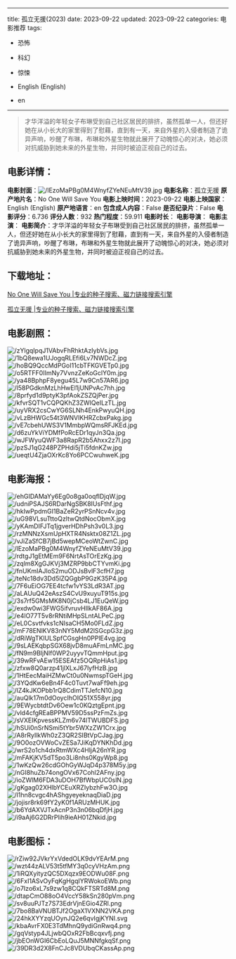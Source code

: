 
---
title: 孤立无援(2023)
date: 2023-09-22
updated: 2023-09-22
categories: 电影推荐
tags:
- 恐怖
- 科幻
- 惊悚

- English (English)
- en
---


> 才华洋溢的年轻女子布琳受到自己社区居民的排挤，虽然孤单一人，但还好她在从小长大的家里得到了慰藉，直到有一天，来自外星的入侵者制造了诡异声响，吵醒了布琳，布琳和外星生物就此展开了动魄惊心的对决，她必须对抗威胁到她未来的外星生物，并同时被迫正视自己的过去。

## **电影详情**：

**电影封面**：<img src="https://image.tmdb.org/t/p/w200/lEzoMaPBg0M4WnyfZYeNEuMtV39.jpg" alt="/lEzoMaPBg0M4WnyfZYeNEuMtV39.jpg" title="/lEzoMaPBg0M4WnyfZYeNEuMtV39.jpg">
**电影名称**：孤立无援
**原产地片名**：No One Will Save You
**电影上映时间**：2023-09-22
**电影上映国家**：English (English)
**原产地语言**：en
**包含成人内容**：False
**是否纪录片**：False
**电影评分**：6.736
**评分人数**：932
**热门程度**：59.911
**电影时长**：
**电影导演**：
**电影主演**：
**电影简介**：才华洋溢的年轻女子布琳受到自己社区居民的排挤，虽然孤单一人，但还好她在从小长大的家里得到了慰藉，直到有一天，来自外星的入侵者制造了诡异声响，吵醒了布琳，布琳和外星生物就此展开了动魄惊心的对决，她必须对抗威胁到她未来的外星生物，并同时被迫正视自己的过去。

## **下载地址**：
[No One Will Save You |专业的种子搜索、磁力链接搜索引擎](https://movie.amd794.com:2083/?search=No%20One%20Will%20Save%20You&ordering=&mode=match_phrase&page_size=10&page=1)

[孤立无援 |专业的种子搜索、磁力链接搜索引擎](https://movie.amd794.com:2083/?search=%E5%AD%A4%E7%AB%8B%E6%97%A0%E6%8F%B4&ordering=&mode=match_phrase&page_size=10&page=1)
 

## **电影剧照**：
<img src="https://image.tmdb.org/t/p/original/zYlgqIpqJ1VAbvFhRhktAzIybVs.jpg" alt="/zYlgqIpqJ1VAbvFhRhktAzIybVs.jpg" title="/zYlgqIpqJ1VAbvFhRhktAzIybVs.jpg"><img src="https://image.tmdb.org/t/p/original/1bQ8ewa1UJogqRLEfi6Lv7NWDcZ.jpg" alt="/1bQ8ewa1UJogqRLEfi6Lv7NWDcZ.jpg" title="/1bQ8ewa1UJogqRLEfi6Lv7NWDcZ.jpg"><img src="https://image.tmdb.org/t/p/original/hoBQ9QccMdPGoI11cbTFKGVETp0.jpg" alt="/hoBQ9QccMdPGoI11cbTFKGVETp0.jpg" title="/hoBQ9QccMdPGoI11cbTFKGVETp0.jpg"><img src="https://image.tmdb.org/t/p/original/o5RTFF0IImNy7VvnzZeKoGclY0m.jpg" alt="/o5RTFF0IImNy7VvnzZeKoGclY0m.jpg" title="/o5RTFF0IImNy7VvnzZeKoGclY0m.jpg"><img src="https://image.tmdb.org/t/p/original/ya48BphpF8yegu45L7w9Cn57AR6.jpg" alt="/ya48BphpF8yegu45L7w9Cn57AR6.jpg" title="/ya48BphpF8yegu45L7w9Cn57AR6.jpg"><img src="https://image.tmdb.org/t/p/original/l58PGdknMzLhHwEl1jUNPvAc7hh.jpg" alt="/l58PGdknMzLhHwEl1jUNPvAc7hh.jpg" title="/l58PGdknMzLhHwEl1jUNPvAc7hh.jpg"><img src="https://image.tmdb.org/t/p/original/8prfyd1d9ptyK3pfAokZSZQjPer.jpg" alt="/8prfyd1d9ptyK3pfAokZSZQjPer.jpg" title="/8prfyd1d9ptyK3pfAokZSZQjPer.jpg"><img src="https://image.tmdb.org/t/p/original/kfvrSQT1vCQPQKhZ3ZWIQeILzTL.jpg" alt="/kfvrSQT1vCQPQKhZ3ZWIQeILzTL.jpg" title="/kfvrSQT1vCQPQKhZ3ZWIQeILzTL.jpg"><img src="https://image.tmdb.org/t/p/original/uyVRX2csCwYG6SLNh4EnkPwyuQH.jpg" alt="/uyVRX2csCwYG6SLNh4EnkPwyuQH.jpg" title="/uyVRX2csCwYG6SLNh4EnkPwyuQH.jpg"><img src="https://image.tmdb.org/t/p/original/vLzBHWGc54t3WNVlKHRZcbxPakg.jpg" alt="/vLzBHWGc54t3WNVlKHRZcbxPakg.jpg" title="/vLzBHWGc54t3WNVlKHRZcbxPakg.jpg"><img src="https://image.tmdb.org/t/p/original/vE7cbehUWS3V1MmbpWQmsRFJKEd.jpg" alt="/vE7cbehUWS3V1MmbpWQmsRFJKEd.jpg" title="/vE7cbehUWS3V1MmbpWQmsRFJKEd.jpg"><img src="https://image.tmdb.org/t/p/original/d6zuYkViYDMfPoRcEDr1qyJn3Qa.jpg" alt="/d6zuYkViYDMfPoRcEDr1qyJn3Qa.jpg" title="/d6zuYkViYDMfPoRcEDr1qyJn3Qa.jpg"><img src="https://image.tmdb.org/t/p/original/wJFWyuQWF3a8RapR2b5Ahxx2z7I.jpg" alt="/wJFWyuQWF3a8RapR2b5Ahxx2z7I.jpg" title="/wJFWyuQWF3a8RapR2b5Ahxx2z7I.jpg"><img src="https://image.tmdb.org/t/p/original/pzSJ1qG248PZPHdi5jTi5fdnKZw.jpg" alt="/pzSJ1qG248PZPHdi5jTi5fdnKZw.jpg" title="/pzSJ1qG248PZPHdi5jTi5fdnKZw.jpg"><img src="https://image.tmdb.org/t/p/original/ueqtU4ZjaOXrKc8Yo6PCCwuhweK.jpg" alt="/ueqtU4ZjaOXrKc8Yo6PCCwuhweK.jpg" title="/ueqtU4ZjaOXrKc8Yo6PCCwuhweK.jpg">

## **电影海报**：
<img src="https://image.tmdb.org/t/p/original/ehGIDAMaYy6Eg0o8ga0oqflDjqW.jpg" alt="/ehGIDAMaYy6Eg0o8ga0oqflDjqW.jpg" title="/ehGIDAMaYy6Eg0o8ga0oqflDjqW.jpg"><img src="https://image.tmdb.org/t/p/original/udniPSAJS6RDarNgSBK8IUsFthf.jpg" alt="/udniPSAJS6RDarNgSBK8IUsFthf.jpg" title="/udniPSAJS6RDarNgSBK8IUsFthf.jpg"><img src="https://image.tmdb.org/t/p/original/hkIwPpdmGI1BaZeR2yrPSnNcv4v.jpg" alt="/hkIwPpdmGI1BaZeR2yrPSnNcv4v.jpg" title="/hkIwPpdmGI1BaZeR2yrPSnNcv4v.jpg"><img src="https://image.tmdb.org/t/p/original/uG98VLsuTttoQzltwQtdNocObmX.jpg" alt="/uG98VLsuTttoQzltwQtdNocObmX.jpg" title="/uG98VLsuTttoQzltwQtdNocObmX.jpg"><img src="https://image.tmdb.org/t/p/original/yKAmDIFJTq1jgverHDhPsh3v0L3.jpg" alt="/yKAmDIFJTq1jgverHDhPsh3v0L3.jpg" title="/yKAmDIFJTq1jgverHDhPsh3v0L3.jpg"><img src="https://image.tmdb.org/t/p/original/rzMNNzXsmUpHXTR4Nsktx08Z1ZL.jpg" alt="/rzMNNzXsmUpHXTR4Nsktx08Z1ZL.jpg" title="/rzMNNzXsmUpHXTR4Nsktx08Z1ZL.jpg"><img src="https://image.tmdb.org/t/p/original/vJiZaSfCB7jBd5wepMCeoWtZwnC.jpg" alt="/vJiZaSfCB7jBd5wepMCeoWtZwnC.jpg" title="/vJiZaSfCB7jBd5wepMCeoWtZwnC.jpg"><img src="https://image.tmdb.org/t/p/original/lEzoMaPBg0M4WnyfZYeNEuMtV39.jpg" alt="/lEzoMaPBg0M4WnyfZYeNEuMtV39.jpg" title="/lEzoMaPBg0M4WnyfZYeNEuMtV39.jpg"><img src="https://image.tmdb.org/t/p/original/rdtgJ1gEtMEm9F6NrtAsTOrEzKg.jpg" alt="/rdtgJ1gEtMEm9F6NrtAsTOrEzKg.jpg" title="/rdtgJ1gEtMEm9F6NrtAsTOrEzKg.jpg"><img src="https://image.tmdb.org/t/p/original/zqlm8XgGJKVj3MZRP9bbCTYvmKi.jpg" alt="/zqlm8XgGJKVj3MZRP9bbCTYvmKi.jpg" title="/zqlm8XgGJKVj3MZRP9bbCTYvmKi.jpg"><img src="https://image.tmdb.org/t/p/original/fnUKmIAJloS2muODJsBvlF3cfH7.jpg" alt="/fnUKmIAJloS2muODJsBvlF3cfH7.jpg" title="/fnUKmIAJloS2muODJsBvlF3cfH7.jpg"><img src="https://image.tmdb.org/t/p/original/teNc18dv3Dd5lZQGgbP9GzK35P4.jpg" alt="/teNc18dv3Dd5lZQGgbP9GzK35P4.jpg" title="/teNc18dv3Dd5lZQGgbP9GzK35P4.jpg"><img src="https://image.tmdb.org/t/p/original/7F6uEiOG7EE4tcfw1vYS3LdR3AT.jpg" alt="/7F6uEiOG7EE4tcfw1vYS3LdR3AT.jpg" title="/7F6uEiOG7EE4tcfw1vYS3LdR3AT.jpg"><img src="https://image.tmdb.org/t/p/original/aLAUuQ42eAszS4CvU9xuyuT915s.jpg" alt="/aLAUuQ42eAszS4CvU9xuyuT915s.jpg" title="/aLAUuQ42eAszS4CvU9xuyuT915s.jpg"><img src="https://image.tmdb.org/t/p/original/3s7rf5GMsMK8N0jCsb4LJ1EuQeW.jpg" alt="/3s7rf5GMsMK8N0jCsb4LJ1EuQeW.jpg" title="/3s7rf5GMsMK8N0jCsb4LJ1EuQeW.jpg"><img src="https://image.tmdb.org/t/p/original/exdw0wi3FWG5ifvruvHIlkAF86A.jpg" alt="/exdw0wi3FWG5ifvruvHIlkAF86A.jpg" title="/exdw0wi3FWG5ifvruvHIlkAF86A.jpg"><img src="https://image.tmdb.org/t/p/original/e4lO77T5v8rRNtiMHpSLntALPeC.jpg" alt="/e4lO77T5v8rRNtiMHpSLntALPeC.jpg" title="/e4lO77T5v8rRNtiMHpSLntALPeC.jpg"><img src="https://image.tmdb.org/t/p/original/eL0Csvtfvks1cNIsaCH5Mo0FLdZ.jpg" alt="/eL0Csvtfvks1cNIsaCH5Mo0FLdZ.jpg" title="/eL0Csvtfvks1cNIsaCH5Mo0FLdZ.jpg"><img src="https://image.tmdb.org/t/p/original/mF78ENlKV83nNY5MdM2lSGcpG3z.jpg" alt="/mF78ENlKV83nNY5MdM2lSGcpG3z.jpg" title="/mF78ENlKV83nNY5MdM2lSGcpG3z.jpg"><img src="https://image.tmdb.org/t/p/original/dRiWgTKlULSpfCGsgHn0PPlE4vg.jpg" alt="/dRiWgTKlULSpfCGsgHn0PPlE4vg.jpg" title="/dRiWgTKlULSpfCGsgHn0PPlE4vg.jpg"><img src="https://image.tmdb.org/t/p/original/9sLAEKqbpSGX68jvD8muAFmLnMC.jpg" alt="/9sLAEKqbpSGX68jvD8muAFmLnMC.jpg" title="/9sLAEKqbpSGX68jvD8muAFmLnMC.jpg"><img src="https://image.tmdb.org/t/p/original/fN9m9BIjNIf0WP2uyyvTQmmHput.jpg" alt="/fN9m9BIjNIf0WP2uyyvTQmmHput.jpg" title="/fN9m9BIjNIf0WP2uyyvTQmmHput.jpg"><img src="https://image.tmdb.org/t/p/original/39wRFvAEw15ESEAfz5OQRpHiAs1.jpg" alt="/39wRFvAEw15ESEAfz5OQRpHiAs1.jpg" title="/39wRFvAEw15ESEAfz5OQRpHiAs1.jpg"><img src="https://image.tmdb.org/t/p/original/zfxw8Q0arzp41jlXLxJ67lyfHzB.jpg" alt="/zfxw8Q0arzp41jlXLxJ67lyfHzB.jpg" title="/zfxw8Q0arzp41jlXLxJ67lyfHzB.jpg"><img src="https://image.tmdb.org/t/p/original/1HtEecMaiHZMwCt0u0NwmspTGeH.jpg" alt="/1HtEecMaiHZMwCt0u0NwmspTGeH.jpg" title="/1HtEecMaiHZMwCt0u0NwmspTGeH.jpg"><img src="https://image.tmdb.org/t/p/original/3YQdKw6eBn4F4c0Tuvt7waFf9eh.jpg" alt="/3YQdKw6eBn4F4c0Tuvt7waFf9eh.jpg" title="/3YQdKw6eBn4F4c0Tuvt7waFf9eh.jpg"><img src="https://image.tmdb.org/t/p/original/lZ4kJKOPbb1rQ8CdimTTJefcN10.jpg" alt="/lZ4kJKOPbb1rQ8CdimTTJefcN10.jpg" title="/lZ4kJKOPbb1rQ8CdimTTJefcN10.jpg"><img src="https://image.tmdb.org/t/p/original/auQlk17m0dOoycIhOIQ51X558yr.jpg" alt="/auQlk17m0dOoycIhOIQ51X558yr.jpg" title="/auQlk17m0dOoycIhOIQ51X558yr.jpg"><img src="https://image.tmdb.org/t/p/original/9EWycbtdtDv6Oew1c0KQztgEpnt.jpg" alt="/9EWycbtdtDv6Oew1c0KQztgEpnt.jpg" title="/9EWycbtdtDv6Oew1c0KQztgEpnt.jpg"><img src="https://image.tmdb.org/t/p/original/vld4cfgREaBPPMV59D5ssPzFmZs.jpg" alt="/vld4cfgREaBPPMV59D5ssPzFmZs.jpg" title="/vld4cfgREaBPPMV59D5ssPzFmZs.jpg"><img src="https://image.tmdb.org/t/p/original/sVXEIKpvessKLZm6v74lTWUBDFS.jpg" alt="/sVXEIKpvessKLZm6v74lTWUBDFS.jpg" title="/sVXEIKpvessKLZm6v74lTWUBDFS.jpg"><img src="https://image.tmdb.org/t/p/original/hSUi0nSrNSmi5tYbr5WXzZW1Crx.jpg" alt="/hSUi0nSrNSmi5tYbr5WXzZW1Crx.jpg" title="/hSUi0nSrNSmi5tYbr5WXzZW1Crx.jpg"><img src="https://image.tmdb.org/t/p/original/A8rRyIlkWh0zZ3QR2SIBtVpCJag.jpg" alt="/A8rRyIlkWh0zZ3QR2SIBtVpCJag.jpg" title="/A8rRyIlkWh0zZ3QR2SIBtVpCJag.jpg"><img src="https://image.tmdb.org/t/p/original/9O0ozOVWoCvZESa7JiKqDYNKhDd.jpg" alt="/9O0ozOVWoCvZESa7JiKqDYNKhDd.jpg" title="/9O0ozOVWoCvZESa7JiKqDYNKhDd.jpg"><img src="https://image.tmdb.org/t/p/original/wrS2o1ch4dxRtmWXc4HljA26nYR.jpg" alt="/wrS2o1ch4dxRtmWXc4HljA26nYR.jpg" title="/wrS2o1ch4dxRtmWXc4HljA26nYR.jpg"><img src="https://image.tmdb.org/t/p/original/mFAKjKV5dT5po3Li8nhs0KgyWp8.jpg" alt="/mFAKjKV5dT5po3Li8nhs0KgyWp8.jpg" title="/mFAKjKV5dT5po3Li8nhs0KgyWp8.jpg"><img src="https://image.tmdb.org/t/p/original/1wKzQw26cdGOhGyWJqD4p378M5y.jpg" alt="/1wKzQw26cdGOhGyWJqD4p378M5y.jpg" title="/1wKzQw26cdGOhGyWJqD4p378M5y.jpg"><img src="https://image.tmdb.org/t/p/original/nGI8huZb74ongOVx67Cohl2AFny.jpg" alt="/nGI8huZb74ongOVx67Cohl2AFny.jpg" title="/nGI8huZb74ongOVx67Cohl2AFny.jpg"><img src="https://image.tmdb.org/t/p/original/ioZWlM6FDA3uDOH7BfWbpUC0slN.jpg" alt="/ioZWlM6FDA3uDOH7BfWbpUC0slN.jpg" title="/ioZWlM6FDA3uDOH7BfWbpUC0slN.jpg"><img src="https://image.tmdb.org/t/p/original/gKgag02XHlbYCEuXRZIybzhFw3O.jpg" alt="/gKgag02XHlbYCEuXRZIybzhFw3O.jpg" title="/gKgag02XHlbYCEuXRZIybzhFw3O.jpg"><img src="https://image.tmdb.org/t/p/original/l1hn8cvgc4hAShgyeyeknaqDiaD.jpg" alt="/l1hn8cvgc4hAShgyeyeknaqDiaD.jpg" title="/l1hn8cvgc4hAShgyeyeknaqDiaD.jpg"><img src="https://image.tmdb.org/t/p/original/jojisr8rk69fY2yK0f1ARUzMHUK.jpg" alt="/jojisr8rk69fY2yK0f1ARUzMHUK.jpg" title="/jojisr8rk69fY2yK0f1ARUzMHUK.jpg"><img src="https://image.tmdb.org/t/p/original/b6YdAXVJTxAcnP3n3n06bqDfjH.jpg" alt="/b6YdAXVJTxAcnP3n3n06bqDfjH.jpg" title="/b6YdAXVJTxAcnP3n3n06bqDfjH.jpg"><img src="https://image.tmdb.org/t/p/original/i9aAj6G2DRrPlih9ieAH01ZNkid.jpg" alt="/i9aAj6G2DRrPlih9ieAH01ZNkid.jpg" title="/i9aAj6G2DRrPlih9ieAH01ZNkid.jpg">

## **电影图标**：
<img src="https://image.tmdb.org/t/p/original/rZiw92JVkrYxVdedOLK9dvYEArM.png" alt="/rZiw92JVkrYxVdedOLK9dvYEArM.png" title="/rZiw92JVkrYxVdedOLK9dvYEArM.png"><img src="https://image.tmdb.org/t/p/original/wzt44zALV53t5tfMY3q0cyVHzAm.png" alt="/wzt44zALV53t5tfMY3q0cyVHzAm.png" title="/wzt44zALV53t5tfMY3q0cyVHzAm.png"><img src="https://image.tmdb.org/t/p/original/1iRQXyityzQC5DXqzx9EODWu08F.png" alt="/1iRQXyityzQC5DXqzx9EODWu08F.png" title="/1iRQXyityzQC5DXqzx9EODWu08F.png"><img src="https://image.tmdb.org/t/p/original/6FxI1ASvOyFqKgHgqIYRWokoEWb.png" alt="/6FxI1ASvOyFqKgHgqIYRWokoEWb.png" title="/6FxI1ASvOyFqKgHgqIYRWokoEWb.png"><img src="https://image.tmdb.org/t/p/original/o7Izo6xL7s9zw1q8CQkFTSRTd8M.png" alt="/o7Izo6xL7s9zw1q8CQkFTSRTd8M.png" title="/o7Izo6xL7s9zw1q8CQkFTSRTd8M.png"><img src="https://image.tmdb.org/t/p/original/dtapCmO88oO4VccY58kSn280pVm.png" alt="/dtapCmO88oO4VccY58kSn280pVm.png" title="/dtapCmO88oO4VccY58kSn280pVm.png"><img src="https://image.tmdb.org/t/p/original/sv8uuPJTz7S73EdrVjnEGio4ZRl.png" alt="/sv8uuPJTz7S73EdrVjnEGio4ZRl.png" title="/sv8uuPJTz7S73EdrVjnEGio4ZRl.png"><img src="https://image.tmdb.org/t/p/original/7bo8BaVNUBTJf2OgaX1VXNN2VKA.png" alt="/7bo8BaVNUBTJf2OgaX1VXNN2VKA.png" title="/7bo8BaVNUBTJf2OgaX1VXNN2VKA.png"><img src="https://image.tmdb.org/t/p/original/24hkXYYzqUOynJQ2e6qvIgjKYNI.svg" alt="/24hkXYYzqUOynJQ2e6qvIgjKYNI.svg" title="/24hkXYYzqUOynJQ2e6qvIgjKYNI.svg"><img src="https://image.tmdb.org/t/p/original/kbaAvrFX0E3TdMhnQ9ydiGnRwq4.png" alt="/kbaAvrFX0E3TdMhnQ9ydiGnRwq4.png" title="/kbaAvrFX0E3TdMhnQ9ydiGnRwq4.png"><img src="https://image.tmdb.org/t/p/original/gqVstyp4JLjwbQOxR2FbBcqxvfj.png" alt="/gqVstyp4JLjwbQOxR2FbBcqxvfj.png" title="/gqVstyp4JLjwbQOxR2FbBcqxvfj.png"><img src="https://image.tmdb.org/t/p/original/jbEOnWGI6CbEoLQuJ5MNNfgkqSf.png" alt="/jbEOnWGI6CbEoLQuJ5MNNfgkqSf.png" title="/jbEOnWGI6CbEoLQuJ5MNNfgkqSf.png"><img src="https://image.tmdb.org/t/p/original/39DR3d2X8FnCJc8VDUbqCKassAp.png" alt="/39DR3d2X8FnCJc8VDUbqCKassAp.png" title="/39DR3d2X8FnCJc8VDUbqCKassAp.png">
